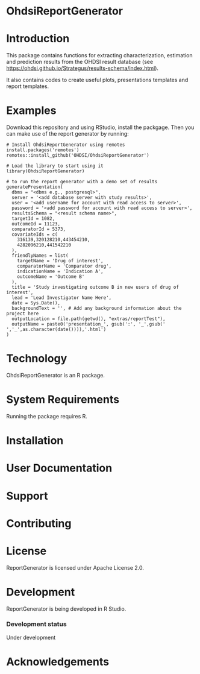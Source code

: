 OhdsiReportGenerator
===============

Introduction
============

This package contains functions for extracting characterization, estimation and prediction results from the OHDSI result database (see https://ohdsi.github.io/Strategus/results-schema/index.html).

It also contains codes to create useful plots, presentations templates and report templates.

Examples
========

Download this repository and using RStudio, install the packgage. Then you can make use of the report generator by running:

```{r}
# Install OhdsiReportGenerator using remotes
install.packages('remotes')
remotes::install_github('OHDSI/OhdsiReportGenerator')

# Load the library to start using it
library(OhdsiReportGenerator)

# to run the report generator with a demo set of results
generatePresentation(
  dbms = "<dbms e.g., postgresql>",
  server = '<add database server with study results>',
  user = '<add username for account with read access to server>',
  password = '<add password for account with read access to server>',
  resultsSchema = "<result schema name>",
  targetId = 1082,
  outcomeId = 11123,
  comparatorId = 5373,
  covariateIds = c(
    316139,320128210,443454210,
    4282096210,441542210
  ),
  friendlyNames = list(
    targetName = 'Drug of interest',
    comparatorName = 'Comparator drug',
    indicationName = 'Indication A',
    outcomeName = 'Outcome B'
  ),
  title = 'Study investigating outcome B in new users of drug of interest',
  lead = 'Lead Investigator Name Here',
  date = Sys.Date(),
  backgroundText = '', # Add any background information about the project here
  outputLocation = file.path(getwd(), "extras/reportTest"),
  outputName = paste0('presentation_', gsub(':', '_',gsub(' ','_',as.character(date()))),'.html')
)

```


Technology
==========

OhdsiReportGenerator is an R package.


System Requirements
===================

Running the package requires R.


Installation
============

  
User Documentation
==================


Support
=======


Contributing
============


License
=======

ReportGenerator is licensed under Apache License 2.0. 


Development
===========

ReportGenerator is being developed in R Studio.


### Development status

Under development


Acknowledgements
================

